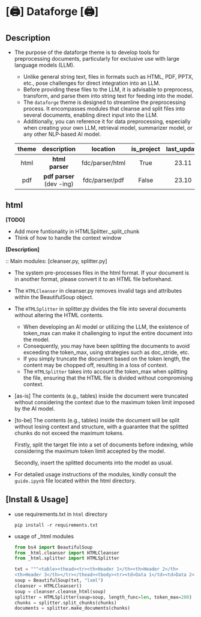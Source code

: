 # [🖨️] Dataforge [🖨️]

## **Description**

- The purpose of the dataforge theme is to develop tools for preprocessing documents, particularly for exclusive use with large language models (LLM).
    - Unlike general string text, files in formats such as HTML, PDF, PPTX, etc., pose challenges for direct integration into an LLM.
    - Before providing these files to the LLM, it is advisable to preprocess, transform, and parse them into string text for feeding into the model.
    - The `dataforge` theme is designed to streamline the preprocessing process. It encompasses modules that cleanse and split files into several documents, enabling direct input into the LLM.
    - Additionally, you can reference it for data preprocessing, especially when creating your own LLM, retrieval model, summarizer model, or any other NLP-based AI model.



    | theme | description | location | is_project | last_update |
    | :---: | :---: | :---: | :--: | :--: |
    | html |  <b>html parser</b>  |  fdc/parser/html  | True | 23.11 |
    | pdf |  <b>pdf parser</b> (dev -ing)  |  fdc/parser/pdf  | False | 23.10 |


## **html**
**[TODO]**
- Add more funtionality in HTMLSplitter._split_chunk
- Think of how to handle the context window


**[Description]**

:: Main modules: [cleanser.py, splitter.py]

- The system pre-processes files in the html format. If your document is in another format, please convert it to an HTML file beforehand.

- The `HTMLCleanser` in cleanser.py removes invalid tags and attributes within the BeautifulSoup object.
- The `HTMLSplitter` in splitter.py divides the file into several documents without altering the HTML contents.
    - When developing an AI model or utilizing the LLM, the existence of token_max can make it challenging to input the entire document into the model.
    - Consequently, you may have been splitting the documents to avoid exceeding the token_max, using strategies such as doc_stride, etc.
    - If you simply truncate the document based on the token length, the content may be chopped off, resulting in a loss of context.
    - The `HTMLSplitter` takes into account the token_max when splitting the file, ensuring that the HTML file is divided without compromising context.

- [as-is] The contents (e.g., tables) inside the document were truncated without considering the context due to the maximum token limit imposed by the AI model.

- [to-be] The contents (e.g., tables) inside the document will be split without losing context and structure, with a guarantee that the splitted chunks do not exceed the maximum tokens.

    Firstly, split the target file into a set of documents before indexing, while considering the maximum token limit accepted by the model.

    Secondly, insert the splitted documents into the model as usual.

- For detailed usage instructions of the modules, kindly consult the `guide.ipynb` file located within the html directory.


**[Install & Usage]**
---
* use requirements.txt in `html` directory

  ```shell
  pip install -r requirements.txt
  ```

* usage of _html modules

  ```python
  from bs4 import BeautifulSoup
  from _html.cleanser import HTMLCleanser
  from _html.splitter import HTMLSplitter

  txt = """<table><thead><tr><th>Header 1</th><th>Header 2</th>
  <th>Header 3</th></tr></thead><tbody><tr><td>Data 1</td><td>Data 2</td><td>Data 3</td></tr><tr><td>Data 4</td><td>Data 5</td><td>Data 6</td></tr></tbody></table>"""
  soup = BeautifulSoup(txt, "lxml")
  cleanser = HTMLCleanser()
  soup = cleanser.cleanse_html(soup)
  splitter = HTMLSplitter(soup=soup, length_func=len, token_max=200)   chunks = splitter.get_chunks()
  chunks = splitter.split_chunks(chunks)
  documents = splitter.make_documents(chunks)
  ```
